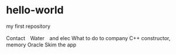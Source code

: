 # hello-world
my first repository

Contact　Water　and elec
What to do to company
C++ constructor, memory
Oracle
Skim the app
